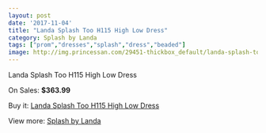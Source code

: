 ```yaml
---
layout: post
date: '2017-11-04'
title: "Landa Splash Too H115 High Low Dress"
category: Splash by Landa
tags: ["prom","dresses","splash","dress","beaded"]
image: http://img.princessan.com/29451-thickbox_default/landa-splash-too-h115-high-low-dress.jpg
---
```

Landa Splash Too H115 High Low Dress

On Sales: **$363.99**
<a href="https://www.princessan.com/en/13462-landa-splash-too-h115-high-low-dress.html"><amp-img layout="responsive" width="600" height="600" src="//img.princessan.com/29451-thickbox_default/landa-splash-too-h115-high-low-dress.jpg" alt="Landa Splash Too H115 High Low Dress 0" /></a>
<a href="https://www.princessan.com/en/13462-landa-splash-too-h115-high-low-dress.html"><amp-img layout="responsive" width="600" height="600" src="//img.princessan.com/29452-thickbox_default/landa-splash-too-h115-high-low-dress.jpg" alt="Landa Splash Too H115 High Low Dress 1" /></a>

Buy it: [Landa Splash Too H115 High Low Dress](https://www.princessan.com/en/13462-landa-splash-too-h115-high-low-dress.html "Landa Splash Too H115 High Low Dress")

View more: [Splash by Landa](https://www.princessan.com/en/97- "Splash by Landa")